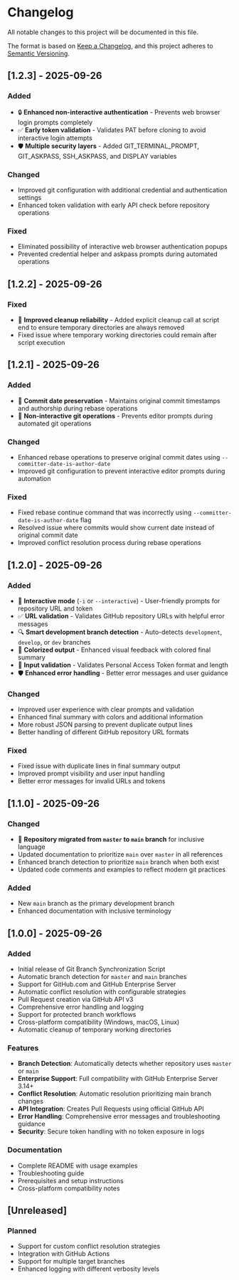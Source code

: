 # Changelog

All notable changes to this project will be documented in this file.

The format is based on [Keep a Changelog](https://keepachangelog.com/en/1.0.0/),
and this project adheres to [Semantic Versioning](https://semver.org/spec/v2.0.0.html).

## [1.2.3] - 2025-09-26

### Added
- 🔒 **Enhanced non-interactive authentication** - Prevents web browser login prompts completely
- ✅ **Early token validation** - Validates PAT before cloning to avoid interactive login attempts
- 🛡️ **Multiple security layers** - Added GIT_TERMINAL_PROMPT, GIT_ASKPASS, SSH_ASKPASS, and DISPLAY variables

### Changed
- Improved git configuration with additional credential and authentication settings
- Enhanced token validation with early API check before repository operations

### Fixed
- Eliminated possibility of interactive web browser authentication popups
- Prevented credential helper and askpass prompts during automated operations

## [1.2.2] - 2025-09-26

### Fixed
- 🧹 **Improved cleanup reliability** - Added explicit cleanup call at script end to ensure temporary directories are always removed
- Fixed issue where temporary working directories could remain after script execution

## [1.2.1] - 2025-09-26

### Added
- 📅 **Commit date preservation** - Maintains original commit timestamps and authorship during rebase operations
- 🔧 **Non-interactive git operations** - Prevents editor prompts during automated git operations

### Changed
- Enhanced rebase operations to preserve original commit dates using `--committer-date-is-author-date`
- Improved git configuration to prevent interactive editor prompts during automation

### Fixed
- Fixed rebase continue command that was incorrectly using `--committer-date-is-author-date` flag
- Resolved issue where commits would show current date instead of original commit date
- Improved conflict resolution process during rebase operations

## [1.2.0] - 2025-09-26

### Added
- 🎯 **Interactive mode** (`-i` or `--interactive`) - User-friendly prompts for repository URL and token
- ✅ **URL validation** - Validates GitHub repository URLs with helpful error messages
- 🔍 **Smart development branch detection** - Auto-detects `development`, `develop`, or `dev` branches
- 🎨 **Colorized output** - Enhanced visual feedback with colored final summary
- 📝 **Input validation** - Validates Personal Access Token format and length
- 🛡️ **Enhanced error handling** - Better error messages and user guidance

### Changed
- Improved user experience with clear prompts and validation
- Enhanced final summary with colors and additional information
- More robust JSON parsing to prevent duplicate output lines
- Better handling of different GitHub repository URL formats

### Fixed
- Fixed issue with duplicate lines in final summary output
- Improved prompt visibility and user input handling
- Better error messages for invalid URLs and tokens

## [1.1.0] - 2025-09-26

### Changed
- 🌟 **Repository migrated from `master` to `main` branch** for inclusive language
- Updated documentation to prioritize `main` over `master` in all references
- Enhanced branch detection to prioritize `main` branch when both exist
- Updated code comments and examples to reflect modern git practices

### Added
- New `main` branch as the primary development branch
- Enhanced documentation with inclusive terminology

## [1.0.0] - 2025-09-26

### Added
- Initial release of Git Branch Synchronization Script
- Automatic branch detection for `master` and `main` branches
- Support for GitHub.com and GitHub Enterprise Server
- Automatic conflict resolution with configurable strategies
- Pull Request creation via GitHub API v3
- Comprehensive error handling and logging
- Support for protected branch workflows
- Cross-platform compatibility (Windows, macOS, Linux)
- Automatic cleanup of temporary working directories

### Features
- **Branch Detection**: Automatically detects whether repository uses `master` or `main`
- **Enterprise Support**: Full compatibility with GitHub Enterprise Server 3.14+
- **Conflict Resolution**: Automatic resolution prioritizing main branch changes
- **API Integration**: Creates Pull Requests using official GitHub API
- **Error Handling**: Comprehensive error messages and troubleshooting guidance
- **Security**: Secure token handling with no token exposure in logs

### Documentation
- Complete README with usage examples
- Troubleshooting guide
- Prerequisites and setup instructions
- Cross-platform compatibility notes

## [Unreleased]

### Planned
- Support for custom conflict resolution strategies
- Integration with GitHub Actions
- Support for multiple target branches
- Enhanced logging with different verbosity levels